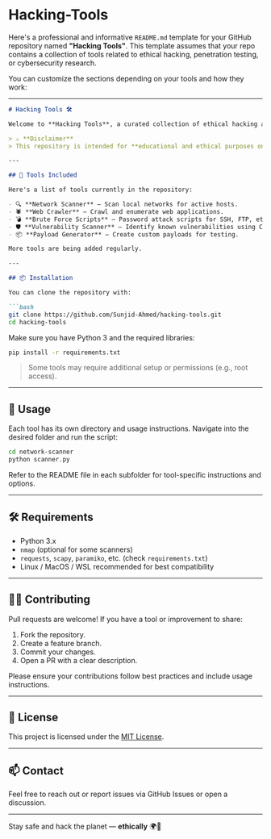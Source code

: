 # Hacking-Tools
Here's a professional and informative `README.md` template for your GitHub repository named **"Hacking Tools"**. This template assumes that your repo contains a collection of tools related to ethical hacking, penetration testing, or cybersecurity research.

You can customize the sections depending on your tools and how they work:

---

````markdown
# Hacking Tools 🛠️

Welcome to **Hacking Tools**, a curated collection of ethical hacking and penetration testing scripts, utilities, and frameworks. This repository is intended for cybersecurity professionals, penetration testers, and researchers who are passionate about securing systems through ethical means.

> ⚠️ **Disclaimer**  
> This repository is intended for **educational and ethical purposes only**. Do **not** use these tools on any system or network without **explicit authorization**. Misuse of the tools in this repository may be illegal.

---

## 🧰 Tools Included

Here's a list of tools currently in the repository:

- 🔍 **Network Scanner** – Scan local networks for active hosts.
- 🕷️ **Web Crawler** – Crawl and enumerate web applications.
- 💣 **Brute Force Scripts** – Password attack scripts for SSH, FTP, etc.
- 🛡️ **Vulnerability Scanner** – Identify known vulnerabilities using CVEs.
- 📦 **Payload Generator** – Create custom payloads for testing.

More tools are being added regularly.

---

## 📦 Installation

You can clone the repository with:

```bash
git clone https://github.com/Sunjid-Ahmed/hacking-tools.git
cd hacking-tools
````

Make sure you have Python 3 and the required libraries:

```bash
pip install -r requirements.txt
```

> Some tools may require additional setup or permissions (e.g., root access).

---

## 🚀 Usage

Each tool has its own directory and usage instructions. Navigate into the desired folder and run the script:

```bash
cd network-scanner
python scanner.py
```

Refer to the README file in each subfolder for tool-specific instructions and options.

---

## 🛠️ Requirements

* Python 3.x
* `nmap` (optional for some scanners)
* `requests`, `scapy`, `paramiko`, etc. (check `requirements.txt`)
* Linux / MacOS / WSL recommended for best compatibility

---

## 👨‍💻 Contributing

Pull requests are welcome! If you have a tool or improvement to share:

1. Fork the repository.
2. Create a feature branch.
3. Commit your changes.
4. Open a PR with a clear description.

Please ensure your contributions follow best practices and include usage instructions.

---

## 📜 License

This project is licensed under the [MIT License](LICENSE).

---

## 📫 Contact

Feel free to reach out or report issues via GitHub Issues or open a discussion.

---

Stay safe and hack the planet — **ethically** 🌍🔐

```
